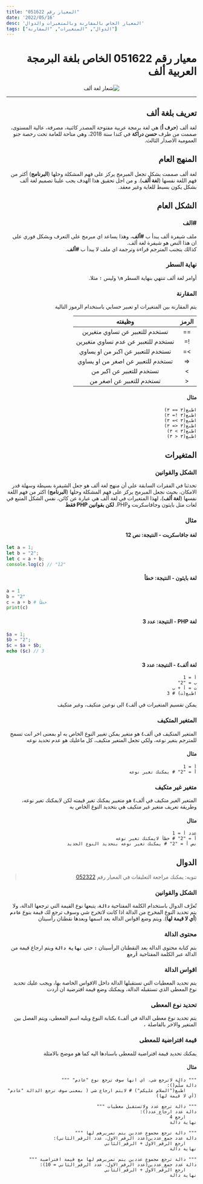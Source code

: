 ```yaml
---
title: "المعيار رقم 051622"
date: '2022/05/16'
desc: 'المعيار الخاص بالمقارنة وبالمتغيرات والدوال'
tags: ["الدوال", "المتغيرات", "المقارنة"]
---
```


<div dir="rtl">

# معيار رقم 051622 الخاص بلغة البرمجة العربية ألف

<center>
<img alt="شعار لغة ألف" src="https://avatars.githubusercontent.com/alifcommunity" />
</center>

---

## تعريف بلغة ألف
لغة ألف (**حرف أ**) هي لغة برمجة عربية مفتوحة المصدر كائنية، مصرفة، عالية المستوى، صممت من طرف **حسن دراكة** في كندا سنة 2018، وهي متاحة للعامة تحت رخصة جنو العمومية الاصدار الثالث.


## المنهج العام
لغة ألف صممت بشكل تجعل المبرمج يركز على فهم المشكلة وحلها (**البرنامج**) أكثر من  فهم اللغة نفسها (**لغة ألف**). و من اجل تحقيق هذا الهدف يجب علينا تصميم لغة ألف بشكل يكون بسبط للغاية وغير معقد.


## الشكل العام
### **\#الف**
ملف شيفرة ألف يبدأ ب **\#ألف**، وهذا يساعد اي مبرمج على التعرف وبشكل فوري على ان هذا النص هو شيفرة لغة ألف.
<br>كذالك يتجنب المترجم قراءة وترجمة اي ملف لا يبدأ ب **\#ألف**.

### **نهاية السطر**
<!-- > هي **`\n`** وليست **`n\`** تم كتابتها هكذ ليسهل قرائتها -->

أوامر لغة ألف تنتهي بنهاية السطر **`n\`** وليس **`؛`** مثلا.

### **المقارنة**
يتم المقارنة بين المتغيرات او تعبير حسابي باستخدام الرموز التالية

| الرمز | وظيفته |
|:---:|:---:|
| ==  |تستخدم للتعبير عن تساوي متغيرين|
| !=  |تستخدم للتعبير عن عدم تساوي متغيرين|
|  >= |تستخدم للتعبير عن اكبر من او يساوي|
| <=  |تستخدم للتعبير عن اصغر من او يساوي|
|  >  |تستخدم للتعبير عن اكبر من|
|  <  |تستخدم للتعبير عن اصغر من|


#### **مثال**

```ألف
اطبع(٣ == ٣)
اطبع(٣ != ٣)
اطبع(٣ >= ٣)
اطبع(٣ <= ٣)
اطبع(٣ > ٣)
اطبع(٣ < ٣)
```

## المتغيرات
### **الشكل والقوانين**
تحدثنا في الفقرات السابقة على أن منهج لغة ألف هو جعل الشيفرة بسيطة وسهلة قدر الامكان، بحيث نجعل المبرمج يركز على فهم المشكلة وحلها (**البرنامج**) اكثر من فهم اللغة نفسها (**لغة ألف**)، لهذا المتغيرات في لغة ألف هي عبارة عن كائن، نفس الشكل المتبع في لغات مثل بايثون وجافاسكربت وPHP. **لكن بقوانين PHP فقط**

### **مثال**
#### **لغة جافاسكربت - النتيجة: نص 12**

<div dir="ltr">

```js
let a = 1;
let b = "2";
let c = a + b;
console.log(c) // "12"
```
</div>


#### **لغة بايثون - النتيجة: خطأ**

<div dir="ltr">

```python
a = 1
b = "2"
c = a + b # خطأ
print(c)
```
</div>

#### **لغة PHP - النتيجة: عدد 3**

<div dir="ltr">

```php
$a = 1;
$b = "2";
$c = $a + $b;
echo ($c) // 3
```
</div>

#### **لغة ألف٤ - النتيجة: عدد 3**

```ألف٤
أ = 1
ب = "2"
ت = أ + ب
اطبع(ت) # 3
```

يمكن تقسيم المتغيرات في ألف٤ الى نوعين متكيف، وغير متكيف

### المتغير المتكيف
المتغير المتكيف في ألف٤ هو متغير يمكن تغيير النوع الخاص به او بمعنى اخر انت تسمح للمترجم بتغير نوعه، ولكي تجعل المتغير متكيف، كل ماعليك هو عدم تحديد نوعه

#### مثال
```ألف٤
أ = 1
أ = "2" # يمكنك تغير نوعه
```

### متغير غير متكيف
المتغير الغير متكيف في ألف٤ هو متغيير يمكنك تغير قيمته لكن لايمكنك تغير نوعه، وطريقة تعريف متغير غير متكيف هي بتحديد النوع الخاص به

#### مثال
```ألف٤
عدد أ = 1
أ = "2" # خطأ لايمكنك تغير نوعه
نص أ = "2" # يمكنك تغير نوعه بتحديد النوع الجديد
```

## الدوال
> تنويه: يمكنك مراجعة التعليقات في المعيار رقم [052322](052322.md)
### **الشكل والقوانين**
تٌعرَّف الدوال باستخدام الكلمة المفتاحية **`دالة`**، يتبعها نوع القيمة التي ترجعها الدالة، ولا يتم تحديد النوع المخرج من الدالة اذا كانت لاتخرج شي وسوف ترجع لك قيمة بنوع **`عادم`** (**أي لا قيمة لها**).
ويتم وضع اقواس الدالة بعد اسمها وبعدها نقطتان رأسيتان

### محتوى الدالة

بتم كتابة محتوى الدالة بعد النقطتان الرأسيتان **`:`** حتى **`نهاية دالة`** ويتم ارجاع قيمة من الدالة عبر الكلمة المفتاحية **`أرجع`**

### اقواس الدالة
يتم تحديد المعطيات التي تستقبلها الدالة داخل الاقواس الخاصة بها، ويجب عليك تحديد نوع المعطى الذي تستقبله الدالة، ويمكنك وضع قيمة افترضية ان أردت

### تحديد نوع المعطى
يتم تحديد نوع معطى الدالة في ألف٤ بكتابة النوع ويليه اسم المعطى، ويتم الفصل بين المتغير والاخر بالفاصلة **`،`**

### قيمة افتراضية للمعطى
يمكنك تحديد قيمة افتراضية للمعطى باسنادها اليه كما هو موضح بالامثلة

#### مثال
```ألف٤
""" دالة لاترجع شي، اي انها سوف ترجع نوع "عادم" """
دالة سلّم():
    اطبع("السلام عليكم") # لايتم ارجاع شي ( بمعنى سوف ترجع الدالة "عادم" (أي لا قيمة لها)

""" دالة ترجع عدد ولاتستقبل معطيات """
دالة عدد ارجاع_عدد():
    ارجع 4
نهاية دالة

""" دالة ترجع مجموع عددين يتم تمريرهم لها """
دالة عدد جمع_عددين(عدد الرقم_الاول، عدد الرقم_الثاني):
    ارجع الرقم_الاول + الرقم_الثاني
نهاية دالة

""" دالة ترجع مجموع عددين يتم تمريرهم لها مع قيمة افتراضية """
دالة عدد جمع_عددين(عدد الرقم_الاول، عدد الرقم_الثاني = 10):
    ارجع الرقم_الاول + الرقم_الثاني
نهاية دالة

```

</div>
